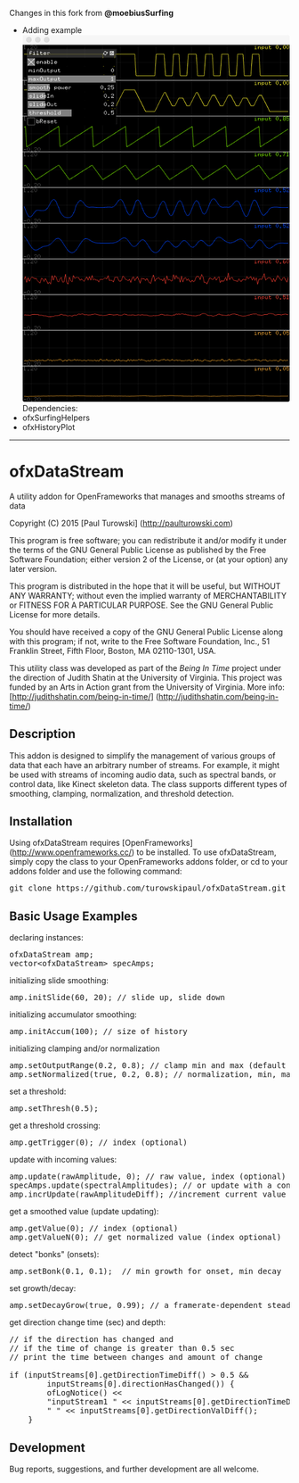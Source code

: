 Changes in this fork from **@moebiusSurfing**  
* Adding example  
![Screenshot](/readme_images/Capture.png?raw=true "Capture.PNG")
Dependencies:  
* ofxSurfingHelpers
* ofxHistoryPlot

---------------------------

# ofxDataStream
A utility addon for OpenFrameworks that manages and smooths streams of data

Copyright (C) 2015 [Paul Turowski] (http://paulturowski.com)

This program is free software; you can redistribute it and/or
modify it under the terms of the GNU General Public License
as published by the Free Software Foundation; either version 2
of the License, or (at your option) any later version.

This program is distributed in the hope that it will be useful,
but WITHOUT ANY WARRANTY; without even the implied warranty of
MERCHANTABILITY or FITNESS FOR A PARTICULAR PURPOSE.  See the
GNU General Public License for more details.

You should have received a copy of the GNU General Public License
along with this program; if not, write to the Free Software
Foundation, Inc., 51 Franklin Street, Fifth Floor, Boston, MA  02110-1301, USA.

This utility class was developed as part of the <i>Being In Time</i> project under the direction of Judith Shatin at the University of Virginia.  This project was funded by an Arts in Action grant from the University of Virginia. More info: [http://judithshatin.com/being-in-time/] (http://judithshatin.com/being-in-time/)

Description
-----------
This addon is designed to simplify the management of various groups of data that each have an arbitrary number of streams.  For example, it might be used with streams of incoming audio data, such as spectral bands, or control data, like Kinect skeleton data.  The class supports different types of smoothing, clamping, normalization, and threshold detection.

Installation
------------
Using ofxDataStream requires [OpenFrameworks] (http://www.openframeworks.cc/) to be installed. To use ofxDataStream, simply copy the class to your OpenFrameworks addons folder, or cd to your addons folder and use the following command:
<pre>git clone https://github.com/turowskipaul/ofxDataStream.git</pre>

Basic Usage Examples
--------------------
declaring instances:
<pre>
ofxDataStream amp;
vector&lt;ofxDataStream&gt; specAmps;
</pre>

initializing slide smoothing:
<pre>
amp.initSlide(60, 20); // slide up, slide down
</pre>

initializing accumulator smoothing:
<pre>
amp.initAccum(100); // size of history
</pre>

initializing clamping and/or normalization
<pre>
amp.setOutputRange(0.2, 0.8); // clamp min and max (default 0 and 1)
amp.setNormalized(true, 0.2, 0.8); // normalization, min, max, clamped (optional, default true)
</pre>

set a threshold:
<pre>
amp.setThresh(0.5);
</pre>

get a threshold crossing:
<pre>
amp.getTrigger(0); // index (optional)
</pre>

update with incoming values:
<pre>
amp.update(rawAmplitude, 0); // raw value, index (optional)
specAmps.update(spectralAmplitudes); // or update with a const vector ref
amp.incrUpdate(rawAmplitudeDiff); //increment current value and update
</pre>

get a smoothed value (update updating):
<pre>
amp.getValue(0); // index (optional)
amp.getValueN(0); // get normalized value (index optional)
</pre>

detect "bonks" (onsets):
<pre>
amp.setBonk(0.1, 0.1);  // min growth for onset, min decay
</pre>

set growth/decay:
<pre>
amp.setDecayGrow(true, 0.99); // a framerate-dependent steady decay/growth
</pre>

get direction change time (sec) and depth:
<pre>
// if the direction has changed and
// if the time of change is greater than 0.5 sec
// print the time between changes and amount of change

if (inputStreams[0].getDirectionTimeDiff() > 0.5 &&
        inputStreams[0].directionHasChanged()) {
        ofLogNotice() <<
        "inputStream1 " << inputStreams[0].getDirectionTimeDiff() <<
        " " << inputStreams[0].getDirectionValDiff();
    }
</pre>

Development
-----------
Bug reports, suggestions, and further development are all welcome.
